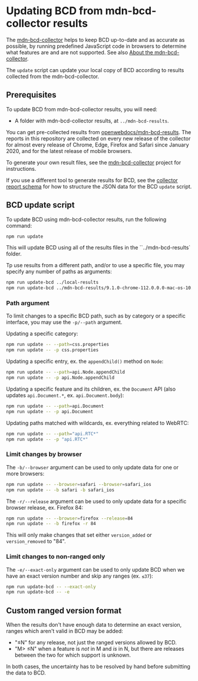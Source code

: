 # Updating BCD from mdn-bcd-collector results

The [mdn-bcd-collector](https://mdn-bcd-collector.gooborg.com/) helps to keep BCD up-to-date and as accurate as possible, by running predefined JavaScript code in browsers to determine what features are and are not supported. See also [About the mdn-bcd-collector](https://mdn-bcd-collector.gooborg.com/docs/about.md).

The `update` script can update your local copy of BCD according to results collected from the mdn-bcd-collector.

## Prerequisites

To update BCD from mdn-bcd-collector results, you will need:

- A folder with mdn-bcd-collector results, at `../mdn-bcd-results`.

You can get pre-collected results from [openwebdocs/mdn-bcd-results](https://github.com/openwebdocs/mdn-bcd-results).
The reports in this repository are collected on every new release of the collector for almost every release of Chrome, Edge, Firefox and Safari since January 2020, and for the latest release of mobile browsers.

To generate your own result files, see the [mdn-bcd-collector](https://mdn-bcd-collector.gooborg.com/) project for instructions.

If you use a different tool to generate results for BCD, see the [collector report schema](browser-compat-data/schemas/collector-report.md) for how to structure the JSON data for the BCD `update` script.

## BCD update script

To update BCD using mdn-bcd-collector results, run the following command:

```sh
npm run update
```

This will update BCD using all of the results files in the ``../mdn-bcd-results` folder.

Tp use results from a different path, and/or to use a specific file, you may specify any number of paths as arguments:

```sh
npm run update-bcd ../local-results
npm run update-bcd ../mdn-bcd-results/9.1.0-chrome-112.0.0.0-mac-os-10.15.7-79d130f929.json
```

### Path argument

To limit changes to a specific BCD path, such as by category or a specific interface, you may use the `-p/--path` argument.

Updating a specific category:

```sh
npm run update -- --path=css.properties
npm run update -- -p css.properties
```

Updating a specific entry, ex. the `appendChild()` method on `Node`:

```sh
npm run update -- --path=api.Node.appendChild
npm run update -- -p api.Node.appendChild
```

Updating a specific feature and its children, ex. the `Document` API (also updates `api.Document.*`, ex. `api.Document.body`):

```sh
npm run update -- --path=api.Document
npm run update -- -p api.Document
```

Updating paths matched with wildcards, ex. everything related to WebRTC:

```sh
npm run update -- --path="api.RTC*"
npm run update -- -p "api.RTC*"
```

### Limit changes by browser

The `-b/--browser` argument can be used to only update data for one or more browsers:

```sh
npm run update -- --browser=safari --browser=safari_ios
npm run update -- -b safari -b safari_ios
```

The `-r/--release` argument can be used to only update data for a specific browser release, ex. Firefox 84:

```sh
npm run update -- --browser=firefox --release=84
npm run update -- -b firefox -r 84
```

This will only make changes that set either `version_added` or `version_removed` to "84".

### Limit changes to non-ranged only

The `-e/--exact-only` argument can be used to only update BCD when we have an exact version number and skip any ranges (ex. `≤37`):

```sh
npm run update-bcd -- --exact-only
npm run update-bcd -- -e
```

## Custom ranged version format

When the results don't have enough data to determine an exact version, ranges which aren't valid in BCD may be added:

- "≤N" for any release, not just the ranged versions allowed by BCD.
- "M> ≤N" when a feature is _not_ in M and _is_ in N, but there are releases between the two for which support is unknown.

In both cases, the uncertainty has to be resolved by hand before submitting the data to BCD.
